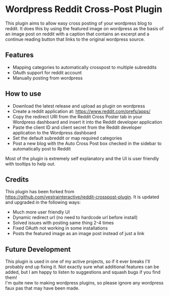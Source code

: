 # Wordpress Reddit Cross-Post Plugin

This plugin aims to allow easy cross posting of your wordpress blog to reddit. 
It does this by using the featured image on wordpress as the basis of an image post on reddit with a caption that contains an excerpt and a continue reading button that links to the original wordpress source. 

## Features 
- Mapping categories to automatically crosspost to multiple subreddits
- OAuth support for reddit account
- Manually posting from wordpress

## How to use
- Download the latest release and upload as plugin on wordpress
- Create a reddit application at: https://www.reddit.com/prefs/apps/
- Copy the redirect URI from the Reddit Cross Poster tab in your Wordpress dashboard and insert it into the Reddit developer application
- Paste the client ID and client secret from the Reddit developer application to the Wordpress dashboard
- Set the default subreddit or map required categories
- Post a new blog with the Auto Cross Post box checked in the sidebar to automatically post to Reddit

Most of the plugin is extremely self explanatory and the UI is user friendly with tooltips to help out. 

## Credits
This plugin has been forked from https://github.com/vestrainteractive/reddit-crosspost-plugin.
It is updated and upgraded in the following ways:
- Much more user friendly UI
- Dynamic redirect url (no need to hardcode url before install)
- Solved issues with posting same thing 2-4 times
- Fixed OAuth not working in some installations
- Posts the featured image as an image post instead of just a link

## Future Development
This plugin is used in one of my active projects, so if it ever breaks I'll probably end up fixing it. 
Not exactly sure what additional features can be added, but I am happy to listen to suggestions and squash bugs if you find them! <br>
I'm quite new to making wordpress plugins, so please ignore any wordpress faux pas that may have been made.
